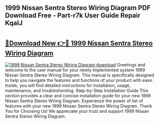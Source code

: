 ## 1999 Nissan Sentra Stereo Wiring Diagram PDF Download Free - Part-r7k User Guide Repair KqalJ

# <h2><a href="http://dfok84b.blite.top/?on=1999+Nissan+Sentra+Stereo+Wiring+Diagram">🔗Download New 👉🔴 1999 Nissan Sentra Stereo Wiring Diagram</a></h2>

[![1999 Nissan Sentra Stereo Wiring Diagram download](https://i.imgur.com/lujVjoI.png)](http://dfok84b.blite.top/?on=1999+Nissan+Sentra+Stereo+Wiring+Diagram)
Greetings and welcome to the user manual for your newly implemented system 1999 Nissan Sentra Stereo Wiring Diagram. This manual is specifically designed to help you navigate the features and functions of your product with ease. Inside, you will find detailed instructions for installation, usage, maintenance, and troubleshooting. Step-by-Step Installation Guide This section provides a clear and concise installation guide for your new 1999 Nissan Sentra Stereo Wiring Diagram. Experience the power of list of features with your new 1999 Nissan Sentra Stereo Wiring Diagram. Thank You for Choosing Us! We appreciate your trust and support 1999 Nissan Sentra Stereo Wiring Diagram.
